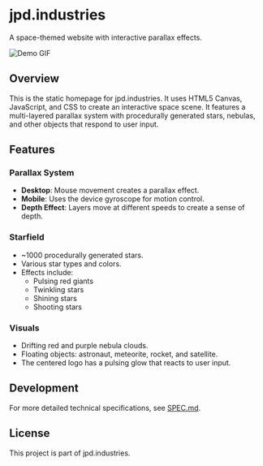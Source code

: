 # jpd.industries

A space-themed website with interactive parallax effects.

![Demo GIF](assets/demo.gif)

## Overview

This is the static homepage for jpd.industries. It uses HTML5 Canvas, JavaScript, and CSS to create an interactive space scene. It features a multi-layered parallax system with procedurally generated stars, nebulas, and other objects that respond to user input.

## Features

### Parallax System
- **Desktop**: Mouse movement creates a parallax effect.
- **Mobile**: Uses the device gyroscope for motion control.
- **Depth Effect**: Layers move at different speeds to create a sense of depth.

### Starfield
- ~1000 procedurally generated stars.
- Various star types and colors.
- Effects include:
  - Pulsing red giants
  - Twinkling stars
  - Shining stars
  - Shooting stars

### Visuals
- Drifting red and purple nebula clouds.
- Floating objects: astronaut, meteorite, rocket, and satellite.
- The centered logo has a pulsing glow that reacts to user input.

## Development

For more detailed technical specifications, see [SPEC.md](SPEC.md).

## License

This project is part of jpd.industries.